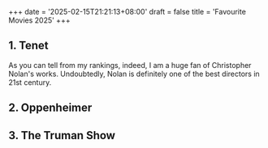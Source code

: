 +++
date = '2025-02-15T21:21:13+08:00'
draft = false
title = 'Favourite Movies 2025'
+++

## 1. Tenet
As you can tell from my rankings, indeed, I am a huge fan of Christopher Nolan's works. Undoubtedly, Nolan is definitely one of the best directors in 21st century.
## 2. Oppenheimer
## 3. The Truman Show
 
